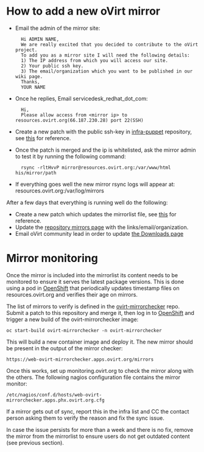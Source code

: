 How to add a new oVirt mirror
=============================
* Email the admin of the mirror site:

        Hi ADMIN NAME,
        We are really excited that you decided to contribute to the oVirt project.
        To add you as a mirror site I will need the following details:
        1) The IP address from which you will access our site.
        2) Your public ssh key.
        3) The email/organization which you want to be published in our wiki page.
        Thanks,
        YOUR NAME

* Once he replies, Email servicedesk_redhat_dot_com:

        Hi,
        Please allow access from <mirror ip> to resources.ovirt.org(66.187.230.28) port 22(SSH)

* Create a new patch with the public ssh-key in [infra-puppet][infra_puppet] repository,
see [this][ssh_key_patch] for reference.
* Once the patch is merged and the ip is whitelisted, ask the mirror
admin to test it by running the following command:

        rsync -rltHvvP mirror@resources.ovirt.org:/var/www/html his/mirror/path

* If everything goes well the new mirror rsync logs will appear at:
resources.ovirt.org:/var/log/mirrors

After a few days that everything is running well do the following:

* Create a new patch which updates the mirrorlist file, see [this][mirror_list_patch] for reference.
* Update the [repository mirrors page][web_repo] with the links/email/organization.
* Email oVirt community lead in order to update [the Downloads page][ovirt_download]

Mirror monitoring
=================

Once the mirror is included into the mirrorlist its content
needs to be monitored to ensure it serves the latest package versions.
This is done using a pod in [OpenShift][openshift] that periodically updates
timestamp files on resources.ovirt.org and verifies their age on mirrors.

The list of mirrors to verify is defined in the [ovirt-mirrorchecker] repo.
Submit a patch to this repository and merge it, then log in to [OpenShift][openshift]
and trigger a new build of the ovirt-mirrorchecker image:

    oc start-build ovirt-mirrorchecker -n ovirt-mirrorchecker

This will build a new container image and deploy it.
The new mirror should be present in the output of the mirror checker:

    https://web-ovirt-mirrorchecker.apps.ovirt.org/mirrors

Once this works, set up monitoring.ovirt.org to check the mirror along with the others.
The following nagios configuration file contains the mirror monitor:

    /etc/nagios/conf.d/hosts/web-ovirt-mirrorchecker.apps.phx.ovirt.org.cfg


If a mirror gets out of sync, report this in the infra list and CC the contact person
asking them to verify the reason and fix the sync issue.

In case the issue persists for more than a week and there is no fix, remove the mirror
from the mirrorlist to ensure users do not get outdated content (see previous section).

[ssh_key_patch]: https://gerrit.ovirt.org/51101/
[mirror_list_patch]: https://gerrit.ovirt.org/52384/
[infra_puppet]: https://gerrit.ovirt.org/#/admin/projects/infra-puppet
[web_repo]: https://www.ovirt.org/develop/infra/repository-mirrors/
[ovirt_download]: https://www.ovirt.org/download/
[ovirt-mirrorchecker]: https://gerrit.ovirt.org/#/admin/projects/ovirt-mirrorchecker
[openshift]: Phoenix_Lab/OpenShift
